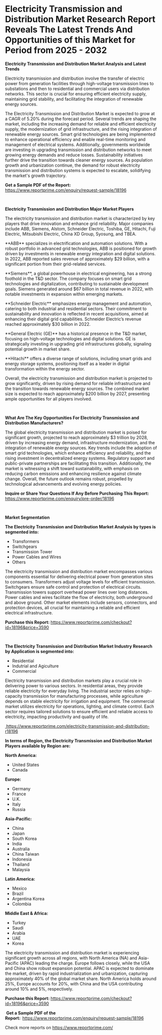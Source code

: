 <p><h1>Electricity Transmission and Distribution Market Research Report Reveals The Latest Trends And Opportunities of this Market for Period from 2025 - 2032</h1></p><p><strong>Electricity Transmission and Distribution Market Analysis and Latest Trends</strong></p>
<p><p>Electricity transmission and distribution involve the transfer of electric power from generation facilities through high-voltage transmission lines to substations and then to residential and commercial users via distribution networks. This sector is crucial for ensuring efficient electricity supply, maintaining grid stability, and facilitating the integration of renewable energy sources.</p><p>The Electricity Transmission and Distribution Market is expected to grow at a CAGR of 5.20% during the forecast period. Several trends are shaping the market, including the increasing demand for reliable and efficient electricity supply, the modernization of grid infrastructure, and the rising integration of renewable energy sources. Smart grid technologies are being implemented to enhance operational efficiency and enable real-time monitoring and management of electrical systems. Additionally, governments worldwide are investing in upgrading transmission and distribution networks to meet growing energy demands and reduce losses. Sustainability initiatives further drive the transition towards cleaner energy sources. As population growth and urbanization continue, the demand for robust electricity transmission and distribution systems is expected to escalate, solidifying the market's growth trajectory.</p></p>
<p><strong>Get a Sample PDF of the Report:&nbsp;</strong> <a href="https://www.reportprime.com/enquiry/request-sample/18196?utm_campaign=3564&utm_medium=2&utm_source=Github&utm_content=ia&utm_term=19032025&utm_id=electricity-transmission-and-distribution">https://www.reportprime.com/enquiry/request-sample/18196</a></p>
<p>&nbsp;</p>
<p><strong>Electricity Transmission and Distribution Major Market Players</strong></p>
<p><p>The electricity transmission and distribution market is characterized by key players that drive innovation and enhance grid reliability. Major companies include ABB, Siemens, Alstom, Schneider Electric, Toshiba, GE, Hitachi, Fuji Electric, Mitsubishi Electric, China XD Group, Syosung, and TBEA.</p><p>**ABB** specializes in electrification and automation solutions. With a robust portfolio in advanced grid technologies, ABB is positioned for growth driven by investments in renewable energy integration and digital solutions. In 2022, ABB reported sales revenue of approximately $29 billion, with a significant portion from their grid-related services.</p><p>**Siemens**, a global powerhouse in electrical engineering, has a strong foothold in the T&D sector. The company focuses on smart grid technologies and digitalization, contributing to sustainable development goals. Siemens generated around $67 billion in total revenue in 2022, with notable investments in expansion within emerging markets.</p><p>**Schneider Electric** emphasizes energy management and automation, catering to both industrial and residential sectors. Their commitment to sustainability and innovation is reflected in recent acquisitions, aimed at enhancing their digital grid capabilities. Schneider Electric’s revenue reached approximately $30 billion in 2022.</p><p>**General Electric (GE)** has a historical presence in the T&D market, focusing on high-voltage technologies and digital solutions. GE is strategically investing in upgrading grid infrastructures globally, signaling potential growth in market share.</p><p>**Hitachi** offers a diverse range of solutions, including smart grids and energy storage systems, positioning itself as a leader in digital transformation within the energy sector. </p><p>Overall, the electricity transmission and distribution market is projected to grow significantly, driven by rising demand for reliable infrastructure and the transition towards renewable energy sources. The combined market size is expected to reach approximately $200 billion by 2027, presenting ample opportunities for all players involved.</p></p>
<p>&nbsp;</p>
<p><strong>What Are The Key Opportunities For Electricity Transmission and Distribution Manufacturers?</strong></p>
<p><p>The global electricity transmission and distribution market is poised for significant growth, projected to reach approximately $3 trillion by 2028, driven by increasing energy demand, infrastructure modernization, and the integration of renewable energy sources. Key trends include the adoption of smart grid technologies, which enhance efficiency and reliability, and the rising investment in decentralized energy systems. Regulatory support and public-private partnerships are facilitating this transition. Additionally, the market is witnessing a shift toward sustainability, with emphasis on reducing carbon emissions and enhancing resilience against climate change. Overall, the future outlook remains robust, propelled by technological advancements and evolving energy policies.</p></p>
<p><strong>Inquire or Share Your Questions If Any Before Purchasing This Report:</strong> <a href="https://www.reportprime.com/enquiry/pre-order/18196?utm_campaign=3564&utm_medium=2&utm_source=Github&utm_content=ia&utm_term=19032025&utm_id=electricity-transmission-and-distribution">https://www.reportprime.com/enquiry/pre-order/18196</a></p>
<p>&nbsp;</p>
<p><strong>Market Segmentation</strong></p>
<p><strong>The Electricity Transmission and Distribution Market Analysis by types is segmented into:</strong></p>
<p><ul><li>Transformers</li><li>Switchgears</li><li>Transmission Tower</li><li>Power Cables and Wires</li><li>Others</li></ul></p>
<p><p>The electricity transmission and distribution market encompasses various components essential for delivering electrical power from generation sites to consumers. Transformers adjust voltage levels for efficient transmission. Switchgears ensure safe control and protection of electrical circuits. Transmission towers support overhead power lines over long distances. Power cables and wires facilitate the flow of electricity, both underground and above ground. Other market elements include sensors, connectors, and protection devices, all crucial for maintaining a reliable and efficient electrical infrastructure.</p></p>
<p><strong>Purchase this Report:&nbsp;</strong><a href="https://www.reportprime.com/checkout?id=18196&price=3590&utm_campaign=3564&utm_medium=2&utm_source=Github&utm_content=ia&utm_term=19032025&utm_id=electricity-transmission-and-distribution">https://www.reportprime.com/checkout?id=18196&price=3590</a></p>
<p>&nbsp;</p>
<p><strong>The Electricity Transmission and Distribution Market Industry Research by Application is segmented into:</strong></p>
<p><ul><li>Residential</li><li>Indutrial and Agiculture</li><li>Commercial</li></ul></p>
<p><p>Electricity transmission and distribution markets play a crucial role in delivering power to various sectors. In residential areas, they provide reliable electricity for everyday living. The industrial sector relies on high-capacity transmission for manufacturing processes, while agriculture depends on stable electricity for irrigation and equipment. The commercial market utilizes electricity for operations, lighting, and climate control. Each sector requires tailored solutions to ensure efficient and reliable access to electricity, impacting productivity and quality of life.</p></p>
<p><a href="https://www.reportprime.com/electricity-transmission-and-distribution-r18196?utm_campaign=3564&utm_medium=2&utm_source=Github&utm_content=ia&utm_term=19032025&utm_id=electricity-transmission-and-distribution">&nbsp;https://www.reportprime.com/electricity-transmission-and-distribution-r18196</a></p>
<p><strong>In terms of Region, the Electricity Transmission and Distribution Market Players available by Region are:</strong></p>
<p>
    <p> <strong> North America: </strong>
        <ul>
            <li>United States</li>
            <li>Canada</li>
        </ul>
        </p> 
    <p> <strong> Europe: </strong>
        <ul>
            <li>Germany</li>
            <li>France</li>
            <li>U.K.</li>
            <li>Italy</li>
            <li>Russia</li>
        </ul>
        </p> 
    <p> <strong> Asia-Pacific: </strong>
        <ul>
            <li>China</li>
            <li>Japan</li>
            <li>South Korea</li>
            <li>India</li>
            <li>Australia</li>
            <li>China Taiwan</li>
            <li>Indonesia</li>
            <li>Thailand</li>
            <li>Malaysia</li>
        </ul>
        </p> 
    <p> <strong> Latin America: </strong>
        <ul>
            <li>Mexico</li>
            <li>Brazil</li>
            <li>Argentina Korea</li>
            <li>Colombia</li>
        </ul>
        </p> 
    <p> <strong> Middle East & Africa: </strong>
        <ul>
            <li>Turkey</li>
            <li>Saudi</li>
            <li>Arabia</li>
            <li>UAE</li>
            <li>Korea</li>
        </ul>
    </p>
    </p>
<p><p>The electricity transmission and distribution market is experiencing significant growth across all regions, with North America (NA) and Asia-Pacific (APAC) leading the charge. Europe follows closely, while the USA and China show robust expansion potential. APAC is expected to dominate the market, driven by rapid industrialization and urbanization, capturing approximately 40% of the global market share. North America holds around 25%, Europe accounts for 20%, with China and the USA contributing around 10% and 5%, respectively.</p></p>
<p><strong>Purchase this Report: </strong><a href="https://www.reportprime.com/checkout?id=18196&price=3590&utm_campaign=3564&utm_medium=2&utm_source=Github&utm_content=ia&utm_term=19032025&utm_id=electricity-transmission-and-distribution">https://www.reportprime.com/checkout?id=18196&price=3590</a></p>
<p>&nbsp;<strong>Get a Sample PDF of the Report:&nbsp;&nbsp;</strong><a href="https://www.reportprime.com/enquiry/request-sample/18196?utm_campaign=3564&utm_medium=2&utm_source=Github&utm_content=ia&utm_term=19032025&utm_id=electricity-transmission-and-distribution">https://www.reportprime.com/enquiry/request-sample/18196</a></p>
<p><strong></strong></p>
<p>Check more reports on <a href="https://www.reportprime.com/?utm_campaign=3564&utm_medium=2&utm_source=Github&utm_content=ia&utm_term=19032025&utm_id=electricity-transmission-and-distribution">https://www.reportprime.com/</a></p>